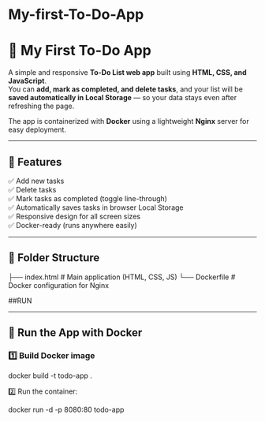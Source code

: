 # My-first-To-Do-App
# 📝 My First To-Do App

A simple and responsive **To-Do List web app** built using **HTML, CSS, and JavaScript**.  
You can **add, mark as completed, and delete tasks**, and your list will be **saved automatically in Local Storage** — so your data stays even after refreshing the page.  

The app is containerized with **Docker** using a lightweight **Nginx** server for easy deployment.

---

## 🚀 Features

✅ Add new tasks  
✅ Delete tasks  
✅ Mark tasks as completed (toggle line-through)  
✅ Automatically saves tasks in browser Local Storage  
✅ Responsive design for all screen sizes  
✅ Docker-ready (runs anywhere easily)

---

## 📁 Folder Structure



├── index.html # Main application (HTML, CSS, JS)
└── Dockerfile # Docker configuration for Nginx

##RUN

---

## 🐳 Run the App with Docker

### 1️⃣ Build Docker image

docker build -t todo-app .

2️⃣ Run the container:

docker run -d -p 8080:80 todo-app





